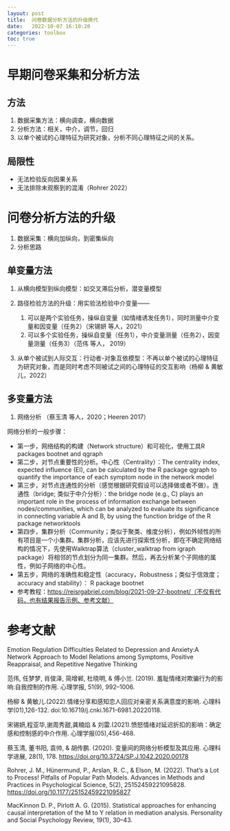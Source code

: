```yaml
---
layout: post
title:  问卷数据分析方法的升级换代
date:   2022-10-07 16:10:20
categories: toolbox
toc: true
---
```


# 早期问卷采集和分析方法

## 方法
1. 数据采集方法：横向调查，横向数据
2. 分析方法：相关，中介，调节，回归
3. 以单个被试的心理特征为研究对象，分析不同心理特征之间的关系。

## 局限性

* 无法检验反向因果关系
* 无法排除未观察到的混淆（Rohrer 2022）

# 问卷分析方法的升级

1. 数据采集：横向加纵向，到密集纵向
2. 分析思路

## 单变量方法

1. 从横向模型到纵向模型：如交叉滞后分析，潜变量模型
2. 路径检验方法的升级：用实验法检验中介变量——
      1. 可以是两个实验任务，操纵自变量（如情绪诱发任务1），同时测量中介变量和因变量（任务2）（宋锡妍 等人，2021）
      2. 可以多个实验任务，操纵自变量（任务1），中介变量测量（任务2），因变量测量（任务3）（范伟 等人， 2019）

3. 从单个被试到人际交互：行动者-对象互依模型：不再以单个被试的心理特征为研究对象，而是同时考虑不同被试之间的心理特征的交互影响（杨柳 & 黄敏儿，2022）

## 多变量方法

1. 网络分析 （蔡玉清 等人，2020；Heeren 2017）

网络分析的一般步骤：
  * 第一步，网络结构的构建（Network structure）和可视化，使用工具R packages bootnet and qgraph
  * 第二步，对节点重要性的分析。中心性（Centrality）：The centrality index, expected influence (EI), can be calculated by the R package qgraph to quantify the importance of each symptom node in the network model
  * 第三步，对节点连通性的分析（感觉根据研究假设可以选择做或者不做）。连通性（bridge; 类似于中介分析）：the bridge node (e.g., C) plays an important role in the process of information exchange between nodes/communities, which can be analyzed to evaluate its significance in connecting variable A and B, by using the function bridge of the R package networktools
  * 第四步，集群分析（Community；类似于聚类、维度分析），例如外倾性的所有项目是一个小集群。集群分析，应该先进行探索性分析，即在不确定网络结构的情况下，先使用Walktrap算法（cluster_walktrap from igraph package）将相邻的节点划分为同一集群。然后，再去分析某个子网络的属性，例如子网络的中心性。
  * 第五步，网络的准确性和稳定性（accuracy，Robustness；类似于信效度；accuracy and stability）： R package bootnet
  * 参考教程：https://reisrgabriel.com/blog/2021-09-27-bootnet/（不仅有代码，也有结果报告示例、参考文献）


# 参考文献

Emotion Regulation Difficulties Related to Depression and Anxiety:A Network Approach to Model Relations among Symptoms, Positive Reappraisal, and Repetitive Negative Thinking

范伟, 任梦梦, 肖俊泽, 简增郸, 杜晓明, & 傅小兰. (2019). 羞耻情绪对欺骗行为的影响:自我控制的作用. 心理学报, 51(9), 992–1006.

杨柳 & 黄敏儿.(2022).情绪分享和感知恋人回应对亲密关系满意度的影响. 心理科学(01),126-132. doi:10.16719/j.cnki.1671-6981.20220118.

宋锡妍,程亚华,谢周秀甜,龚楠焰 & 刘雷.(2021).愤怒情绪对延迟折扣的影响：确定感和控制感的中介作用. 心理学报(05),456-468.

蔡玉清, 董书阳, 袁帅, & 胡传鹏. (2020). 变量间的网络分析模型及其应用. 心理科学进展, 28(1), 178. https://doi.org/10.3724/SP.J.1042.2020.00178

Rohrer, J. M., Hünermund, P., Arslan, R. C., & Elson, M. (2022). That’s a Lot to Process! Pitfalls of Popular Path Models. Advances in Methods and Practices in Psychological Science, 5(2), 25152459221095828. https://doi.org/10.1177/25152459221095827

MacKinnon D. P., Pirlott A. G. (2015). Statistical approaches for enhancing causal interpretation of the M to Y relation in mediation analysis. Personality and Social Psychology Review, 19(1), 30–43.
